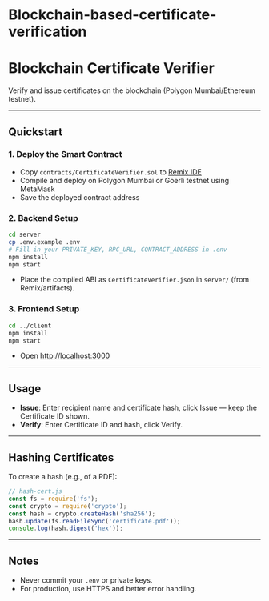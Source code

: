 # Blockchain-based-certificate-verification
# Blockchain Certificate Verifier

Verify and issue certificates on the blockchain (Polygon Mumbai/Ethereum testnet).

---

## Quickstart

### 1. Deploy the Smart Contract

- Copy `contracts/CertificateVerifier.sol` to [Remix IDE](https://remix.ethereum.org/)
- Compile and deploy on Polygon Mumbai or Goerli testnet using MetaMask
- Save the deployed contract address

### 2. Backend Setup

```bash
cd server
cp .env.example .env
# Fill in your PRIVATE_KEY, RPC_URL, CONTRACT_ADDRESS in .env
npm install
npm start
```

- Place the compiled ABI as `CertificateVerifier.json` in `server/` (from Remix/artifacts).

### 3. Frontend Setup

```bash
cd ../client
npm install
npm start
```

- Open [http://localhost:3000](http://localhost:3000)

---

## Usage

- **Issue**: Enter recipient name and certificate hash, click Issue — keep the Certificate ID shown.
- **Verify**: Enter Certificate ID and hash, click Verify.

---

## Hashing Certificates

To create a hash (e.g., of a PDF):

```js
// hash-cert.js
const fs = require('fs');
const crypto = require('crypto');
const hash = crypto.createHash('sha256');
hash.update(fs.readFileSync('certificate.pdf'));
console.log(hash.digest('hex'));
```

---

## Notes

- Never commit your `.env` or private keys.
- For production, use HTTPS and better error handling.
